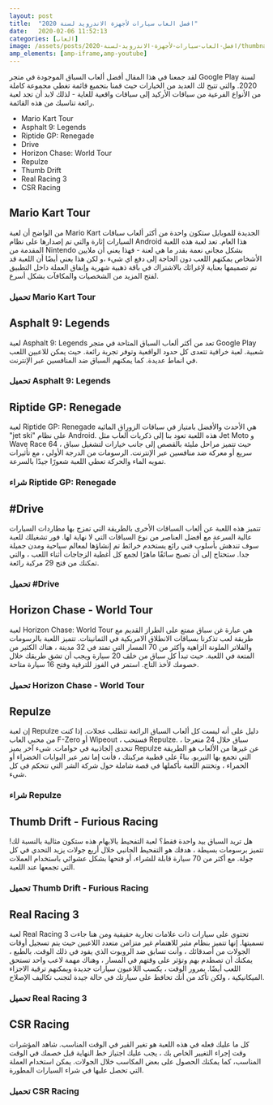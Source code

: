 ```yaml
---
layout: post
title:  "افضل العاب سيارات لأجهزة الاندرويد لسنة 2020"
date:   2020-02-06 11:52:13
categories: [العاب]
image: /assets/posts/افضل-العاب-سيارات-لأجهزة-الاندرويد-لسنة-2020/thumbnail.webp
amp_elements: [amp-iframe,amp-youtube]
---
```


لقد جمعنا في هذا المقال أفضل ألعاب السباق الموجودة في متجر Google Play لسنة 2020. والتي تتيح لك العديد من الخيارات حيث قمنا بتجميع قائمة تغطي مجموعة كاملة من الأنواع الفرعية من سباقات الأركيد إلى سباقات واقعية للغاية - لذلك لابد أن تجد لعبة رائعة تناسبك من هذه القائمة.

* Mario Kart Tour
* Asphalt 9: Legends
* Riptide GP: Renegade
* Drive
* Horizon Chase: World Tour
* Repulze
* Thumb Drift
* Real Racing 3
* CSR Racing

## Mario Kart Tour

من الواضح أن لعبة Mario Kart الجديدة للموبايل ستكون واحدة من أكثر ألعاب سباقات السيارات إثارة والتي تم إصدارها على نظام Android هذا العام. تعد لعبة هذه اللعبة المقدمة من Nintendo بشكل مجاني نعمة بقدر ما هي لعنة - فهذا يعني أن ملايين الأشخاص يمكنهم اللعب دون الحاجة إلى دفع اي شيء ،و لكن هذا يعني أيضًا أن اللعبة قد تم تصميمها بعناية لإغرائك بالاشتراك في باقة ذهبية شهرية وإنفاق العملة داخل التطبيق لفتح المزيد من الشخصيات والمكافآت بشكل أسرع.

<amp-youtube credentials="omit" data-videoid="87lnoRaoP6I" layout="responsive" width="16" height="9"></amp-youtube>

### تحميل Mario Kart Tour

<amp-iframe src="https://hatenablog-parts.com/embed?url=https://play.google.com/store/apps/details?id=com.nintendo.zaka" width="500" height="155" sandbox="allow-scripts allow-same-origin allow-popups" layout="responsive" frameborder="0"></amp-iframe>

## Asphalt 9: Legends

لعبة Asphalt 9: Legends تعد من أكثر ألعاب السباق المتاحة في متجر Google Play شعبية. لعبة خرافية تتعدى كل حدود الواقعية وتوفر تجربة رائعة. حيث يمكن للاعبين اللعب في انماط عديدة. كما يمكنهم السباق ضد المنافسين عبر الإنترنت.

<amp-youtube credentials="omit" data-videoid="b_L5LQSfYyk" layout="responsive" width="16" height="9"></amp-youtube>

### تحميل Asphalt 9: Legends

<amp-iframe src="https://hatenablog-parts.com/embed?url=https://play.google.com/store/apps/details?id=com.gameloft.android.ANMP.GloftA9HM" width="500" height="155" sandbox="allow-scripts allow-same-origin allow-popups" layout="responsive" frameborder="0"></amp-iframe>

## Riptide GP: Renegade

لعبة Riptide GP: Renegade هي الأحدث والأفضل بامتياز في سباقات الزوراق المائية "jet ski" على نظام Android.  هذه اللعبة تعود بنا إلى ذكريات ألعاب مثل Jet Moto و Wave Race 64 ، حيث تتميز مراحل مليئة بالقصص إلى جانب خيارات لتشغيل سباق سريع أو معركة ضد منافسين عبر الإنترنت. الرسومات من الدرجة الأولى ، مع تأثيرات تمويه الماء والحركة تعطي اللعبة شعورًا جيدًا بالسرعة.

<amp-youtube credentials="omit" data-videoid="kS2eojfRSD4" layout="responsive" width="16" height="9"></amp-youtube>

### شراء Riptide GP: Renegade

<amp-iframe src="https://hatenablog-parts.com/embed?url=https://play.google.com/store/apps/details?id=com.vectorunit.silver.googleplay" width="500" height="155" sandbox="allow-scripts allow-same-origin allow-popups" layout="responsive" frameborder="0"></amp-iframe>

## #Drive

تتميز هذه اللعبة عن ألعاب السباقات الأخرى بالطريقة التي تمزج بها مطاردات السيارات عالية السرعة مع أفضل العناصر من نوع السباقات التي لا نهاية لها. فور تشغيلك للعبة سوف تندهش بأسلوب فني رائع يستخدم خرائط تم إنشاؤها لمعالم سياحية ومدن جميلة جدا. ستحتاج إلى أن تصبح سائقًا ماهرًا لجمع كل أغطية الزجاجات أثناء اللعب ، والتي تمكنك من فتح 29 مركبة رائعة.

<amp-youtube credentials="omit" data-videoid="Xciy2_Rj9kQ" layout="responsive" width="16" height="9"></amp-youtube>

### تحميل #Drive

<amp-iframe src="https://hatenablog-parts.com/embed?url=https://play.google.com/store/apps/details?id=com.pixelperfectdude.htdrive" width="500" height="155" sandbox="allow-scripts allow-same-origin allow-popups" layout="responsive" frameborder="0"></amp-iframe>

## Horizon Chase - World Tour

لعبة Horizon Chase: World Tour هي عبارة غن سباق ممتع على الطراز القديم مع طريقة لعب تذكرنا بسباقات الانطلاق الامريكية في الثمانينات. تتميز اللعبة بالرسومات والفلاتر الملونة الزاهية وأكثر من 70 المسار التي تمتد في 32 مدينة ، هناك الكثير من المتعة في اللعبة. حيث تبدأ كل سباق من خلف 20 سيارة ويجب أن تشق طريقك خلال خصومك لأخذ التاج. استمر في الفوز للترقية وفتح 16 سيارة متاحة.

<amp-youtube credentials="omit" data-videoid="KLoJp_lhQuY" layout="responsive" width="16" height="9"></amp-youtube>

### تحميل Horizon Chase - World Tour

<amp-iframe src="https://hatenablog-parts.com/embed?url=https://play.google.com/store/apps/details?id=com.aquiris.horizonchase" width="500" height="155" sandbox="allow-scripts allow-same-origin allow-popups" layout="responsive" frameborder="0"></amp-iframe>

## Repulze

إن لعبة Repulze دليل على أنه ليست كل ألعاب السباق الرائعة تتطلب عجلات. إذا كنت من محبي العاب F-Zero أو Wipeout ، فستحب Repulze. سباق خلال 24 متعرجا ، تتحدى الجاذبية في حوامات. شيء آخر يميز Repulze عن غيرها من الألعاب هو الطريقة التي تجمع بها التيربو. بناءً على قطبية مركبتك ، فأنت إما تمر عبر البوابات الخضراء أو الحمراء ، وتختتم اللعبة بأكملها في قصة شاملة حول شركة الشر التي تتحكم في كل شيء.

<amp-youtube credentials="omit" data-videoid="wjcDc1YLM4c" layout="responsive" width="16" height="9"></amp-youtube>

### شراء Repulze

<amp-iframe src="https://hatenablog-parts.com/embed?url=https://play.google.com/store/apps/details?id=com.pixelbite.Repulze" width="500" height="155" sandbox="allow-scripts allow-same-origin allow-popups" layout="responsive" frameborder="0"></amp-iframe>

## Thumb Drift - Furious Racing

هل تريد السباق بيد واحدة فقط؟ لعبة التفحيط بالابهام هذه ستكون مثالية بالنسبة لك! تتميز برسومات بسيطة ، هدفك هو التفحيط الجانبي خلال أربع جولات يزيد التحدي في كل جولة. مع أكثر من 70 سيارة قابلة للشراء، أو فتحها بشكل عشوائي باستخدام العملات التي تجمعها عند اللعبة.

<amp-youtube credentials="omit" data-videoid="oRTih5cagg4" layout="responsive" width="16" height="9"></amp-youtube>

### تحميل Thumb Drift - Furious Racing

<amp-iframe src="https://hatenablog-parts.com/embed?url=https://play.google.com/store/apps/details?id=com.smgstudio.thumbdrift" width="500" height="155" sandbox="allow-scripts allow-same-origin allow-popups" layout="responsive" frameborder="0"></amp-iframe>

## Real Racing 3

لعبة Real Racing 3 تحتوي على سيارات ذات علامات تجارية حقيقية ومن هنا جاءت تسميتها. إنها تتميز بنظام مثير للاهتمام غير متزامن متعدد اللاعبين حيث يتم تسجيل أوقات الجولات من أصدقائك ، وأنت تسابق ضد الروبوت الذي يقود في ذلك الوقت. بالطبع ، يمكنك أن تصطدم بهم وتؤثر على وقتهم في المسار ، وهناك مهمة لاعب واحد تستحق اللعب أيضًا. بمرور الوقت ، يكسب اللاعبون سيارات جديدة ويمكنهم ترقية الاجزاء الميكانيكية ، ولكن تأكد من أنك تحافط على سيارتك في حالة جيدة لتجنب تكاليف الإصلاح.

<amp-youtube credentials="omit" data-videoid="nRZ9S9UmEgk" layout="responsive" width="16" height="9"></amp-youtube>

### تحميل Real Racing 3

<amp-iframe src="https://hatenablog-parts.com/embed?url=https://play.google.com/store/apps/details?id=com.ea.games.r3_na" width="500" height="155" sandbox="allow-scripts allow-same-origin allow-popups" layout="responsive" frameborder="0"></amp-iframe>

## CSR Racing

كل ما عليك فعله في هذه اللعبة هو تغير القير في الوقت المناسب. شاهد المؤشرات وقت إجراء التغيير الخاص بك ، يجب عليك اجتياز خط النهاية قبل خصمك في الوقت المناسب، كما يمكنك الحصول على بعض المكاسب خلال الجولات. يمكن استخدام العملة التي تحصل عليها في شراء السيارات المطورة.

<amp-youtube credentials="omit" data-videoid="GkrvNyphpV8" layout="responsive" width="16" height="9"></amp-youtube>

### تحميل CSR Racing

<amp-iframe src="https://hatenablog-parts.com/embed?url=https://play.google.com/store/apps/details?id=com.naturalmotion.csrracing" width="500" height="155" sandbox="allow-scripts allow-same-origin allow-popups" layout="responsive" frameborder="0"></amp-iframe>

